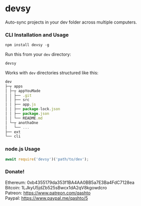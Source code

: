 # devsy

Auto-sync projects in your dev folder across multiple computers.

### CLI Installation and Usage

```javascript
npm install devsy -g
```

Run this from your `dev` directory:

```javascript
devsy
```

Works with `dev` directories structured like this:

```javascript
dev
├─┬ apps
│ ├─┬ appYouMade
│ │ ├── .git
│ │ ├── src
│ │ ├── app.js
│ │ ├── package-lock.json
│ │ ├── package.json
│ │ └── README.md
│ └─┬ anothaOne
│   └── ...
├── ext
└── cli
```

### node.js Usage

```javascript
await require('devsy')('path/to/dev');
```

### Donate!

Ethereum: 0xb4355179da353f1BA4AA0BB5a7E3Ba4FdC7128ea  
Bitcoin: 1LJkyU5jdZb525sBwcx1dA2qV8kgowdcro  
Patreon: <https://www.patreon.com/qashto>  
Paypal: <https://www.paypal.me/qashto/5>

